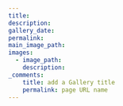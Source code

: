 ```yaml
---
title: 
description: 
gallery_date: 
permalink:
main_image_path:
images:
  - image_path:
    description:
_comments:
    title: add a Gallery title
    permalink: page URL name
---
```

